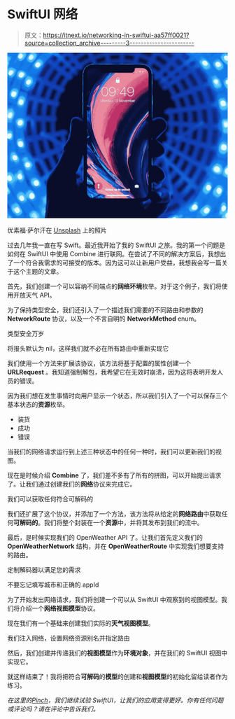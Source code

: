 # SwiftUI 网络

> 原文：<https://itnext.io/networking-in-swiftui-aa57ff0021?source=collection_archive---------3----------------------->

![](img/2fe159a76d7cd8eac7a96d5897dab514.png)

优素福·萨尔汗在 [Unsplash](https://unsplash.com/s/photos/iphone?utm_source=unsplash&utm_medium=referral&utm_content=creditCopyText) 上的照片

过去几年我一直在写 Swift。最近我开始了我的 SwiftUI 之旅。我的第一个问题是如何在 SwiftUI 中使用 Combine 进行联网。在尝试了不同的解决方案后，我想出了一个符合我需求的可接受的版本。因为这可以让新用户受益，我想我会写一篇关于这个主题的文章。

首先，我们创建一个可以容纳不同端点的**网络环境**枚举。对于这个例子，我们将使用开放天气 API。

为了保持类型安全，我们还引入了一个描述我们需要的不同路由和参数的 **NetworkRoute** 协议，以及一个不言自明的 **NetworkMethod** enum。

类型安全万岁

将报头默认为 nil，这样我们就不必在所有路由中重新实现它

我们使用一个方法来扩展该协议，该方法将基于配置的属性创建一个 **URLRequest** 。我知道强制解包，我希望它在无效时崩溃，因为这将表明开发人员的错误。

因为我们想在发生事情时向用户显示一个状态，所以我们引入了一个可以保存三个基本状态的**资源**枚举。

*   装货
*   成功
*   错误

当我们的网络请求运行到上述三种状态中的任何一种时，我们可以更新我们的视图。

现在是时候介绍 **Combine** 了，我们差不多有了所有的拼图，可以开始提出请求了。让我们通过创建我们的**网络**协议来完成它。

我们可以获取任何符合可解码的

我们还扩展了这个协议，并添加了一个方法，该方法将从给定的**网络路由**中获取任何**可解码的**。我们将整个封装在一个**资源**中，并将其发布到我们的流中。

最后，是时候实现我们的 OpenWeather API 了。让我们首先定义我们的 **OpenWeatherNetwork** 结构，并在 **OpenWeatherRoute** 中实现我们想要支持的路由。

定制解码器以满足您的需求

不要忘记填写城市和正确的 appId

为了开始发出网络请求，我们将创建一个可以从 SwiftUI 中观察到的视图模型。我们将介绍一个**网络视图模型**协议。

现在我们有一个基础来创建我们实际的**天气视图模型**。

我们注入网络，设置网络资源别名并指定路由

然后，我们创建并传递我们的**视图模型**作为**环境对象**，并在我们的 SwiftUI 视图中实现它。

就这样结束了！我将把符合**可解码**的**模型**的创建和**视图模型**的初始化留给读者作为练习。

*在这里的*[*Pinch*](https://pinch.nl)*，我们继续试验 SwiftUI，让我们的应用变得更好。你有任何问题或评论吗？请在评论中告诉我们。*